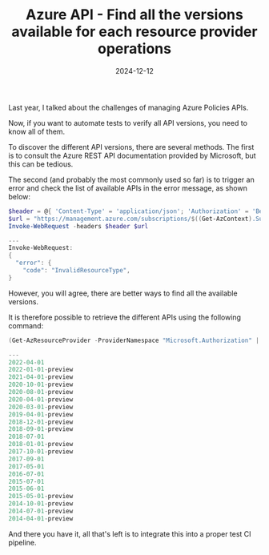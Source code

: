 ﻿---
layout: post
title: Azure API - Find all the versions available for each resource provider operations
date: 2024-12-12
categories: [ "Azure" ]
comments_id: 49 
---

Last year, I talked about the challenges of managing Azure Policies APIs.

Now, if you want to automate tests to verify all API versions, you need to know all of them.

To discover the different API versions, there are several methods. The first is to consult the Azure REST API documentation provided by Microsoft, but this can be tedious.

The second (and probably the most commonly used so far) is to trigger an error and check the list of available APIs in the error message, as shown below:

```powershell
$header = @{ 'Content-Type' = 'application/json'; 'Authorization' = 'Bearer ' + (Get-AzAccessToken).Token }
$url = "https://management.azure.com/subscriptions/$((Get-AzContext).Subscription.Id)/providers/Microsoft.Authorization/roleAssignments?api-version=dummyapi"
Invoke-WebRequest -headers $header $url

--- 
Invoke-WebRequest:
{
  "error": {
    "code": "InvalidResourceType",
}

```

However, you will agree, there are better ways to find all the available versions.

It is therefore possible to retrieve the different APIs using the following command:

```powershell
(Get-AzResourceProvider -ProviderNamespace "Microsoft.Authorization" | Where-Object { $_.ResourceTypes.ResourceTypeName -eq "roleAssignments" } | Select-Object ResourceTypes).ResourceTypes.ApiVersions

--- 
2022-04-01
2022-01-01-preview
2021-04-01-preview
2020-10-01-preview
2020-08-01-preview
2020-04-01-preview
2020-03-01-preview
2019-04-01-preview
2018-12-01-preview
2018-09-01-preview
2018-07-01
2018-01-01-preview
2017-10-01-preview
2017-09-01
2017-05-01
2016-07-01
2015-07-01
2015-06-01
2015-05-01-preview
2014-10-01-preview
2014-07-01-preview
2014-04-01-preview
```

And there you have it, all that's left is to integrate this into a proper test CI pipeline.
